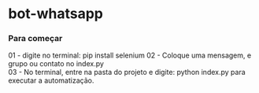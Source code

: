 # bot-whatsapp

### Para começar

01 - digite no terminal: pip install selenium
02 - Coloque uma mensagem, e grupo ou contato no index.py </br>
03 - No terminal, entre na pasta do projeto e digite: python index.py para executar a automatização.
